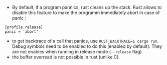 - By default, if a program pannics, rust cleans up the stack. Rust allows to disable this feature to make the programm immediately abort in case of panic :

```
[profile.release]
panic = 'abort'
```

- to get backtrace of a call that panics, use `RUST_BACKTRACE=1 cargo run`. Debug symbols need to be enabled to do this (enabled by default). They are not enables when running in release mode (`--release` flag)
- the buffer overread is not possible in rust (unlike C).
